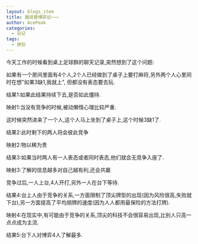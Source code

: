 ```yaml
---
layout: blogs_item
title: 据说是博弈论~~~
author: AcePeak
categories:
  - 日记
tags:
  - 原创
---
```


今天工作的时候看到桌上足球群的聊天记录,突然想到了这个问题:



如果有一个房间里面有4个人,2个人已经做到了桌子上要打麻将,另外两个人心里同时在想"如果3缺1,我就上", 但都没有表态要去玩.

结果1:如果此结果持续下去,是否如此僵持.

映射1:当没有竞争的时候,被动懒惰心理比较严重.



这时候突然进来了一个人,这个人马上坐到了桌子上,这个时候3缺1了.

结果2:此时剩下的两人将会彼此竞争

映射2:物以稀为贵



结果3:如果当时两人有一人表态或者同时表态,他们就会无竞争入座了.

映射3:了解的信息越多对自己越有利,还会共赢



竞争过后,一人上台,4人开打,另外一人在台下等待.

结果4:台上人由于竞争的关系,一方面限制了顶尖牌型的出现(因为风险很高,失败就下台),另一方面提高了平均胡牌的速度(因为人人都用最保险的方法打牌).

映射4:在现实中,有可能由于竞争的关系,顶尖的科技不会很容易出现,比别人只高一点点成为主流.



结果5:台下人对博弈4人了解最多.
